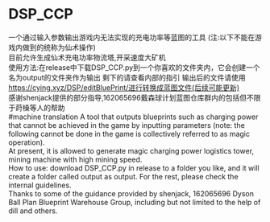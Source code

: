 # DSP_CCP
一个通过输入参数输出游戏内无法实现的充电功率等蓝图的工具 (注:以下不能在游戏内做到的统称为仙术操作)  
目前允许生成仙术充电功率物流塔,开采速度大矿机  
使用方法:在release中下载DSP_CCP.py到一个你喜欢的文件夹内，它会创建一个名为output的文件夹作为输出 剩下的请查看内部的指引 输出后的文件请使用
https://cying.xyz/DSP/editBluePrint/进行转换成蓝图文件(后续可能更新)  
感谢shenjack提供的部分指导,162065696戴森球计划蓝图仓库群内的包括但不限于莳槡等人的帮助  
#machine translation
A tool that outputs blueprints such as charging power that cannot be achieved in the game by inputting parameters (note: the following cannot be done in the game is collectively referred to as magic operation).  
At present, it is allowed to generate magic charging power logistics tower, mining machine with high mining speed.  
How to use: download DSP_CCP.py in release to a folder you like, and it will create a folder called output as output. For the rest, please check the internal guidelines.   
Thanks to some of the guidance provided by shenjack, 162065696 Dyson Ball Plan Blueprint Warehouse Group, including but not limited to the help of dill and others.
